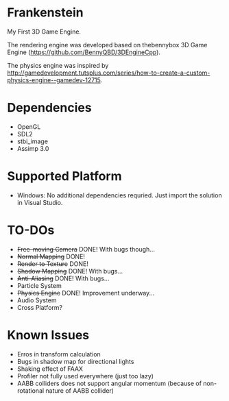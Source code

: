 Frankenstein
============

My First 3D Game Engine.

The rendering engine was developed based on thebennybox 3D Game Engine (https://github.com/BennyQBD/3DEngineCpp).

The physics engine was inspired by http://gamedevelopment.tutsplus.com/series/how-to-create-a-custom-physics-engine--gamedev-12715.

Dependencies
============
- OpenGL
- SDL2
- stbi_image
- Assimp 3.0

Supported Platform
============
- Windows: No additional dependencies requried. Just import the solution in Visual Studio.

TO-DOs
============
- <del>Free-moving Camera</del> DONE! With bugs though...
- <del>Normal Mapping</del> DONE!
- <del>Render to Texture</del> DONE!
- <del>Shadow Mapping</del> DONE! With bugs...
- <del>Anti-Aliasing</del> DONE! With bugs...
- Particle System
- <del>Physics Engine</del> DONE! Improvement underway...
- Audio System
- Cross Platform?

Known Issues
============
- Erros in transform calculation
- Bugs in shadow map for directional lights
- Shaking effect of FAAX
- Profiler not fully used everywhere (just too lazy)
- AABB colliders does not support angular momentum (because of non-rotational nature of AABB collider)
